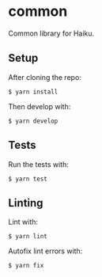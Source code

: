 # common

Common library for Haiku.

## Setup

After cloning the repo:

```
$ yarn install
```

Then develop with:

```
$ yarn develop
```

## Tests

Run the tests with:

```
$ yarn test
```

## Linting

Lint with:

```
$ yarn lint
```

Autofix lint errors with:

```
$ yarn fix
```
